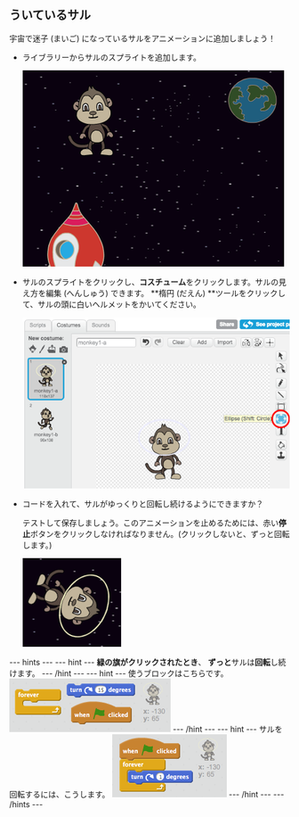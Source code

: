 ## ういているサル

宇宙で迷子 (まいご) になっているサルをアニメーションに追加しましょう！

+ ライブラリーからサルのスプライトを追加します。
    
    ![Adding a monkey sprite](images/space-monkey-sprite.png)

+ サルのスプライトをクリックし、**コスチューム**をクリックします。サルの見え方を編集 (へんしゅう) できます。 **楕円 (だえん) **ツールをクリックして、サルの頭に白いヘルメットをかいてください。
    
    ![Monkey space helmet](images/space-monkey-edit.png)

+ コードを入れて、サルがゆっくりと回転し続けるようにできますか？
    
    テストして保存しましょう。このアニメーションを止めるためには、赤い**停止**ボタンをクリックしなければなりません。(クリックしないと、ずっと回転します。)
    
    ![Blocks for a spinning monkey](images/space-spin-test.png)

\--- hints \--- \--- hint \--- **緑の旗がクリックされたとき**、 **ずっと**サルは**回転**し続けます。 \--- /hint \--- \--- hint \--- 使うブロックはこちらです。 ![Blocks for a spinning monkey](images/space-spin-blocks.png) \--- /hint \--- \--- hint \--- サルを回転するには、こうします。 ![Code for a spinning monkey](images/space-spin-code.png) \--- /hint \--- \--- /hints \---